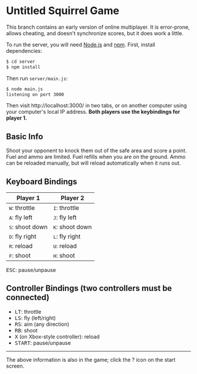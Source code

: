Untitled Squirrel Game
======================

This branch contains an early version of online multiplayer. It is error-prone,
allows cheating, and doesn't synchronize scores, but it does work a little.

To run the server, you will need [Node.js](https://nodejs.org) and
[npm](https://npmjs.com). First, install dependencies:

```bash
$ cd server
$ npm install
```

Then run `server/main.js`:

```bash
$ node main.js
listening on port 3000
```

Then visit http://localhost:3000/ in two tabs, or on another computer using your
computer's local IP address. **Both players use the keybindings for player 1.**

Basic Info
----------

Shoot your opponent to knock them out of the safe area and score a point. Fuel
and ammo are limited. Fuel refills when you are on the ground. Ammo can be
reloaded manually, but will reload automatically when it runs out.

Keyboard Bindings
-----------------

Player 1                 | Player 2
-------------------------|-------------------------
<kbd>W</kbd>: throttle   | <kbd>I</kbd>: throttle
<kbd>A</kbd>: fly left   | <kbd>J</kbd>: fly left
<kbd>S</kbd>: shoot down | <kbd>K</kbd>: shoot down
<kbd>D</kbd>: fly right  | <kbd>L</kbd>: fly right
<kbd>R</kbd>: reload     | <kbd>U</kbd>: reload
<kbd>F</kbd>: shoot      | <kbd>H</kbd>: shoot

<kbd>ESC</kbd>: pause/unpause

Controller Bindings (two controllers must be connected)
-------------------------------------------------------

- <kbd>LT</kbd>: throttle
- <kbd>LS</kbd>: fly (left/right)
- <kbd>RS</kbd>: aim (any direction)
- <kbd>RB</kbd>: shoot
- <kbd>X</kbd> (on Xbox-style controller): reload
- <kbd>START</kbd>: pause/unpause

---

The above information is also in the game; click the ? icon on the start screen.
